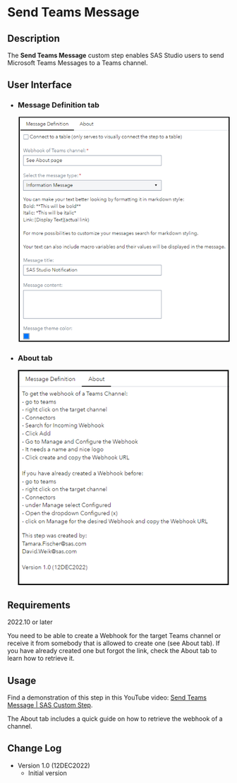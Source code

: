 # Send Teams Message

## Description

The **Send Teams Message** custom step enables SAS Studio users to send Microsoft Teams Messages to a Teams channel.

## User Interface

- ### Message Definition tab

  ![Message Definition](img/Send-Teams-Message-Message-Definition.png)

- ### About tab

  ![About](img/Send-Teams-Message-About.png)

## Requirements

2022.10 or later

You need to be able to create a Webhook for the target Teams channel or receive it from somebody that is allowed to create one (see About tab). If you have already created one but forgot the link, check the About tab to learn how to retrieve it.

## Usage

Find a demonstration of this step in this YouTube video: [Send Teams Message | SAS Custom Step](https://youtu.be/hCNPYjGUxFo).

The About tab includes a quick guide on how to retrieve the webhook of a channel.

## Change Log

- Version 1.0 (12DEC2022)
  - Initial version
